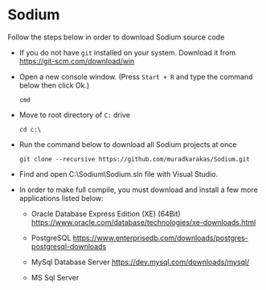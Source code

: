# Sodium

Follow the steps below in order to download Sodium source code 

* If you do not have `git` installed on your system. Download it from https://git-scm.com/download/win

* Open a new console window. (Press `Start + R` and type the command below then click Ok.)

  `cmd`

* Move to root directory of `C:` drive

   `cd c:\`
  
* Run the command below to download all Sodium projects at once

  `git clone --recursive https://github.com/muradkarakas/Sodium.git`
   
* Find and open C:\Sodium\Sodium.sln file with Visual Studio.

* In order to make full compile, you must download and install a few more applications listed below:

  * Oracle Database Express Edition (XE) (64Bit)
  https://www.oracle.com/database/technologies/xe-downloads.html
  
  * PostgreSQL 
  https://www.enterprisedb.com/downloads/postgres-postgresql-downloads

  * MySql Database Server
  https://dev.mysql.com/downloads/mysql/
  
  * MS Sql Server
  


